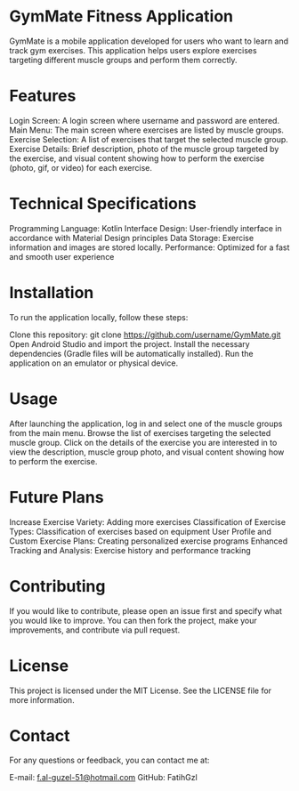 # GymMate Fitness Application

GymMate is a mobile application developed for users who want to learn and track gym exercises. This application helps users explore exercises targeting different muscle groups and perform them correctly.

# Features
Login Screen: A login screen where username and password are entered.
Main Menu: The main screen where exercises are listed by muscle groups.
Exercise Selection: A list of exercises that target the selected muscle group.
Exercise Details: Brief description, photo of the muscle group targeted by the exercise, and visual content showing how to perform the exercise (photo, gif, or video) for each exercise.

# Technical Specifications
Programming Language: Kotlin
Interface Design: User-friendly interface in accordance with Material Design principles
Data Storage: Exercise information and images are stored locally.
Performance: Optimized for a fast and smooth user experience

# Installation
To run the application locally, follow these steps:

Clone this repository: git clone https://github.com/username/GymMate.git
Open Android Studio and import the project.
Install the necessary dependencies (Gradle files will be automatically installed).
Run the application on an emulator or physical device.

# Usage
After launching the application, log in and select one of the muscle groups from the main menu.
Browse the list of exercises targeting the selected muscle group.
Click on the details of the exercise you are interested in to view the description, muscle group photo, and visual content showing how to perform the exercise.

# Future Plans
Increase Exercise Variety: Adding more exercises
Classification of Exercise Types: Classification of exercises based on equipment
User Profile and Custom Exercise Plans: Creating personalized exercise programs
Enhanced Tracking and Analysis: Exercise history and performance tracking

# Contributing
If you would like to contribute, please open an issue first and specify what you would like to improve. You can then fork the project, make your improvements, and contribute via pull request.

# License
This project is licensed under the MIT License. See the LICENSE file for more information.

# Contact
For any questions or feedback, you can contact me at:

E-mail: f.al-guzel-51@hotmail.com
GitHub: FatihGzl
